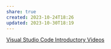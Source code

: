 ```yaml
---
share: true
created: 2023-10-24T18:26
updated: 2023-10-30T18:19
---
```

[Visual Studio Code Introductory Videos](https://code.visualstudio.com/docs/getstarted/introvideos)
